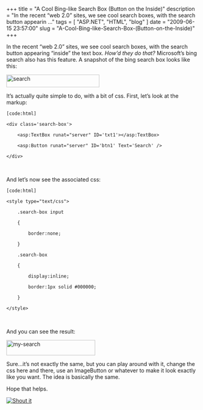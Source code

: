 
+++
title = "A Cool Bing-like Search Box (Button on the Inside)"
description = "In the recent &ldquo;web 2.0&rdquo; sites, we see cool search boxes, with the search button appearin ..."
tags = [ "ASP.NET", "HTML", "blog" ]
date = "2009-06-15 23:57:00"
slug = "A-Cool-Bing-like-Search-Box-(Button-on-the-Inside)"
+++
<p>In the recent &ldquo;web 2.0&rdquo; sites, we see cool search boxes, with the search button appearing &ldquo;inside&rdquo; the text box. <em>How&rsquo;d they do that? </em>Microsoft&rsquo;s bing search also has this feature. A snapshot of the bing search box looks like this:</p>
<p><a href="http://www.heartysoft.com/image.axd?picture=search.png"><img style="border-right-width: 0px; display: inline; border-top-width: 0px; border-bottom-width: 0px; border-left-width: 0px" title="search" src="http://www.heartysoft.com/image.axd?picture=search_thumb.png" border="0" alt="search" width="244" height="33" /></a></p>
<p>It&rsquo;s actually quite simple to do, with a bit of css. First, let&rsquo;s look at the markup:</p>
<p><code>[code:html]</code></p>
<p><code>&lt;div class='search-box'&gt;</code></p>
<p><code>&nbsp;&nbsp;&nbsp; &lt;asp:TextBox runat="server" ID='txt1'&gt;&lt;/asp:TextBox&gt;</code></p>
<p><code>&nbsp;&nbsp;&nbsp; &lt;asp:Button runat="server" ID='btn1' Text='Search' /&gt;</code></p>
<p><code>&lt;/div&gt;</code></p>
<p>&nbsp;</p>
<p><code></pre></code></p>
<p>And let&rsquo;s now see the associated css:</p>
<p><code>[code:html]</code></p>
<p><code>&lt;style type="text/css"&gt;</code></p>
<p><code>&nbsp;&nbsp;&nbsp; .search-box input</code></p>
<p><code>&nbsp;&nbsp;&nbsp; {</code></p>
<p><code>&nbsp;&nbsp;&nbsp;&nbsp;&nbsp;&nbsp;&nbsp; border:none;</code></p>
<p><code>&nbsp;&nbsp;&nbsp; }</code></p>
<p><code>&nbsp;&nbsp;&nbsp; .search-box</code></p>
<p><code>&nbsp;&nbsp;&nbsp; {</code></p>
<p><code>&nbsp;&nbsp;&nbsp;&nbsp;&nbsp;&nbsp;&nbsp; display:inline;</code></p>
<p><code>&nbsp;&nbsp;&nbsp;&nbsp;&nbsp;&nbsp;&nbsp; border:1px solid #000000;</code></p>
<p><code>&nbsp;&nbsp;&nbsp; }</code></p>
<p><code>&lt;/style&gt;</code></p>
<p>&nbsp;</p>
<p></pre></p>
<p>And you can see the result:</p>
<p><a href="http://www.heartysoft.com/image.axd?picture=my-search.png"><img style="border-right-width: 0px; display: inline; border-top-width: 0px; border-bottom-width: 0px; border-left-width: 0px" title="my-search" src="http://www.heartysoft.com/image.axd?picture=my-search_thumb.png" border="0" alt="my-search" width="233" height="40" /></a></p>
<p>Sure&hellip;it&rsquo;s not exactly the same, but you can play around with it, change the css here and there, use an ImageButton or whatever to make it look exactly like you want. The idea is basically the same.</p>
<p>Hope that helps.</p>
<div class="wlWriterHeaderFooter" style="margin:0px; padding:0px 0px 0px 0px;">
<div class="shoutIt"><a rev="vote-for" href="http://dotnetshoutout.com/Submit?url=http%3a%2f%2fwww.heartysoft.com%2fpost%2f2009%2f06%2f15%2fA-Cool-Bing-like-Search-Box-(Button-on-the-Inside).aspx&amp;title=A+Cool+Bing-like+Search+Box+(Button+on+the+Inside)"><img style="border:0px" src="http://dotnetshoutout.com/image.axd?url=http://www.heartysoft.com/post/2009/06/15/A-Cool-Bing-like-Search-Box-(Button-on-the-Inside).aspx" alt="Shout it" /></a></div>
</div>
        